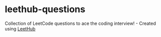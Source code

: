 # leethub-questions
Collection of LeetCode questions to ace the coding interview! - Created using [LeetHub](https://github.com/QasimWani/LeetHub)

